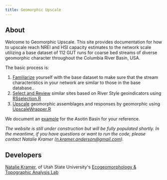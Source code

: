 ```yaml
---
title: Geomorphic Upscale
---
```


## About

Welcome to Geomorphic Upscale. This site provides documentation for how to upscale reach  NREI and HSI capacity estimates to the network scale utilizing a base dataset of 112 GUT runs for coarse bed streams of diverse geomorphic character  throughout the Columbia River Basin, USA.

The basic process is:

1. [Familiarize](1-Familiarizing/index)  yourself with the base dataset to make sure that the stream characteristics in your network are similar to those in the base database.. 
2. [Select and Review](2-Selecting/index) similar sites based on River Style geoindicators using [RSselection.R]()
3. [Upscale](3-Estimating/index)  geomorphic assemblages and responses by geomorphic using [UpscaleWrapper.R]()

We document an [example](4-Example/index) for the Asotin Basin for your reference.

*The website is still under construction but will be fully populated shortly.  In the meantime, if you have questions or want to run the code, please contact Natalie Kramer (n.kramer.anderson@gmail.com).*

## Developers

[Natalie Kramer](http://etal.joewheaton.org/people/researchers-technicians/natalie-kramer),  of Utah State University's [Ecogeomorphology & Topographic Analysis Lab](http://etal.joewheaton.org/)

